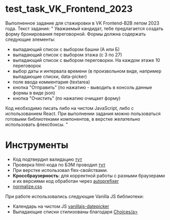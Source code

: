 # test_task_VK_Frontend_2023
Выполненное задание для стажировки в VK Frontend-B2B летом 2023 года. Текст задания: 
"
Уважаемый кандидат, тебе предлагается создать форму бронирования переговорной.
Формы должна содержать следующие элементы:
* выпадающий список с выбором башни (А или Б)
* выпадающий список с выбором этажа (с 3 по 27)
* выпадающий список с выбором переговорки. На каждом этаже 10 переговорок
* выбор даты и интервала времени (в произвольном виде, например выпадающие списки, data-picker)
* поле ввода комментария (textarea)
* кнопка "Отправить" (по нажатию - выводить в консоль данные формы в виде json)
* кнопка "Очистить" (по нажатию очищает форму)

Код необходимо писать либо на чистом JavaScript, либо с использованием React.
При выполнении задания можно пользоваться готовыми библиотеками компонентов, в верстке желательно использовать флексбоксы.
"

# Инструменты
* Код подтвердил валидацию <a href="https://validator.w3.org/" target="_blank">тут</a> 
* Проверка html-кода по БЭМ проводил <a href="https://yoksel.github.io/html-tree/" target="_blank">тут</a>
* При верстке использовал flex-свойствами.
* <strong>Кроссбраузерность</strong>: для корректной работы с разными браузерами и их версиями код обработан через <a href="https://autoprefixer.github.io/ru/" target="_blank">autoprefixer</a> 
* <a href="https://cdnjs.com/libraries/normalize" target="_blank">normalize.css</a>

При работе использовались следующие Vanilla JS библиотеки:
* Календарь на чистом JS <a href="https://mymth.github.io/vanillajs-datepicker/#/" target="_blank">vanillajs-datepicker</a>
* Выпадающие списки стилизованы благодаря <a href="https://github.com/Choices-js/Choices/blob/master/README.md" target="_blank">Choices/a>



